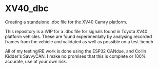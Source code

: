 # XV40_dbc
Creating a standalone .dbc file for the XV40 Camry platform.

This repository is a WIP for a .dbc file for signals found in Toyota XV40 platform vehicles.
These are found experimentally by analysing recorded frames from the vehicle and validated as well as possible on a test-bench.

All of my testing/RE work is done using the ESP32 CANdue, and Collin Kidder's SavvyCAN. I make no promises that this is complete or 100% accurate, use at your own risk.
